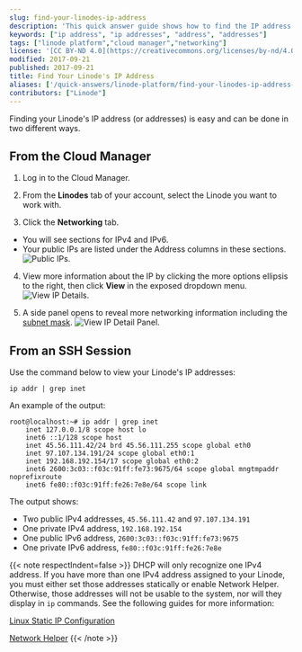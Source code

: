 ```yaml
---
slug: find-your-linodes-ip-address
description: 'This quick answer guide shows how to find the IP address of your Linode either through the Linode Manager or while in an SSH session.'
keywords: ["ip address", "ip addresses", "address", "addresses"]
tags: ["linode platform","cloud manager","networking"]
license: '[CC BY-ND 4.0](https://creativecommons.org/licenses/by-nd/4.0)'
modified: 2017-09-21
published: 2017-09-21
title: Find Your Linode's IP Address
aliases: ['/quick-answers/linode-platform/find-your-linodes-ip-address-classic-manager/','/quick-answers/linode-platform/find-your-linodes-ip-address/']
contributors: ["Linode"]
---
```


Finding your Linode's IP address (or addresses) is easy and can be done in two different ways.

## From the Cloud Manager

1.  Log in to the Cloud Manager.

2.  From the **Linodes** tab of your account, select the Linode you want to work with.

3.  Click the **Networking** tab.

 - You will see sections for IPv4 and IPv6.
 - Your public IPs are listed under the Address columns in these sections.
![Public IPs.](networking_ips.png)

4.  View more information about the IP by clicking the more options ellipsis to the right, then click **View** in the exposed dropdown menu.
![View IP Details.](view_ip_detail_menu.png)

5.  A side panel opens to reveal more networking information including the [subnet mask](https://en.wikipedia.org/wiki/Subnetwork).
![View IP Detail Panel.](view_ip_details.png)

## From an SSH Session

Use the command below to view your Linode's IP addresses:

    ip addr | grep inet

An example of the output:

    root@localhost:~# ip addr | grep inet
        inet 127.0.0.1/8 scope host lo
        inet6 ::1/128 scope host
        inet 45.56.111.42/24 brd 45.56.111.255 scope global eth0
        inet 97.107.134.191/24 scope global eth0:1
        inet 192.168.192.154/17 scope global eth0:2
        inet6 2600:3c03::f03c:91ff:fe73:9675/64 scope global mngtmpaddr noprefixroute
        inet6 fe80::f03c:91ff:fe26:7e8e/64 scope link

The output shows:

- Two public IPv4 addresses, `45.56.111.42` and `97.107.134.191`
- One private IPv4 address, `192.168.192.154`
- One public IPv6 address, `2600:3c03::f03c:91ff:fe73:9675`
- One private IPv6 address, `fe80::f03c:91ff:fe26:7e8e`

{{< note respectIndent=false >}}
DHCP will only recognize one IPv4 address. If you have more than one IPv4 address assigned to your Linode, you must either set those addresses statically or enable Network Helper. Otherwise, those addresses will not be usable to the system, nor will they display in `ip` commands. See the following guides for more information:

[Linux Static IP Configuration](/docs/products/compute/compute-instances/guides/manual-network-configuration/)

[Network Helper](/docs/products/compute/compute-instances/guides/network-helper/)
{{< /note >}}
